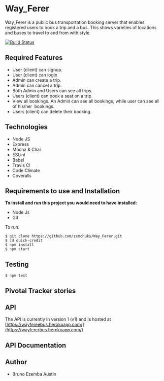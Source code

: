 # Way_Ferer
Way_Ferer is a  public bus transportation booking server that enables registered users to book a trip and a bus. This  shows varieties of locations and buses to travel to and from with style.

[![Build Status](https://travis-ci.com/zemchuks/Way_Ferer.svg?branch=develop)](https://travis-ci.com/zemchuks/Way_Ferer)

## Required Features

- User (client) can signup.
- User (client) can login.
- Admin can create a trip.
- Admin can cancel a trip.
- Both Admin and Users can see all trips.
- Users (client) can book a seat on a trip.
-  View all bookings. An Admin can see all bookings, while user can see all of his/her  bookings.  
-  Users (client) can delete their booking.

## Technologies

- Node JS
- Express
- Mocha & Chai
- ESLint
- Babel
- Travis CI
- Code Climate
- Coveralls

## Requirements to use and Installation
**To install and run this project you would need to have installed:**
- Node Js
- Git

To run:
```
$ git clone https://github.com/zemchuks/Way_Ferer.git
$ cd quick-credit
$ npm install
$ npm start
```
## Testing
```
$ npm test
```

## Pivotal Tracker stories

## API

The API is currently in version 1 (v1) and is hosted at [https://wayfereebus.herokuapp.com/](https://wayfererbus.herokuapp.com/)

## API Documentation

## Author

- Bruno Ezemba Austin